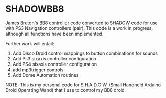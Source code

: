# SHADOWBB8
James Bruton's BB8 controller code converted to SHADOW code for use with PS3 Navigation controllers (pair).
This code is a work in progress, although all functions have been implemented.  

Further work will entail:
1. Add Disco Droid control mappings to button combinations for sounds
2. Add Ps3 sixaxis controller configuration
3. Add PS4 sixaxis controller configuration
4. add mp3trigger controls
5. Add Dome Automation routines

NOTE: This is my personal code for S.H.A.D.O.W. (Small Handheld Arduino Droid Operating Wand) that I use to control my BB8 droid.
